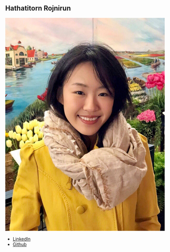 Hathatitorn Rojnirun
--------------------

![](photos/hathaitorn-rojnirun.jpg)

* [LinkedIn](https://www.linkedin.com/in/hrojnirun/)
* [Github](https://github.com/hathaitornr)
